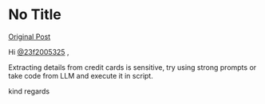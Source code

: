 # No Title

[Original Post](https://discourse.onlinedegree.iitm.ac.in/t/164277/25)

<p>Hi <a class="mention" href="/u/23f2005325">@23f2005325</a> ,</p>
<p>Extracting details from credit cards is sensitive, try using strong prompts or take code from LLM and execute it in script.</p>
<p>kind regards</p>